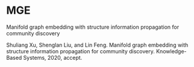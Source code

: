 # MGE
Manifold graph embedding with structure information propagation for community discovery

Shuliang Xu, Shenglan Liu, and Lin Feng. Manifold graph embedding with structure information propagation for community discovery. Knowledge-Based Systems, 2020, accept.
